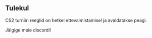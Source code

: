 ## Tulekul

CS2 turniiri reeglid on hetkel ettevalmistamisel ja avaldatakse peagi.

Jälgige meie discordi!
